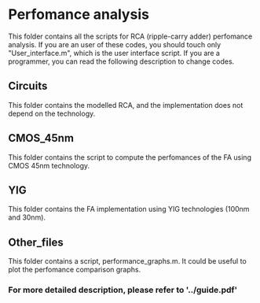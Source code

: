 # Perfomance analysis

This folder contains all the scripts for RCA (ripple-carry adder) perfomance analysis.
If you are an user of these codes, you should touch only "User_interface.m", which is the user interface script. If you are a programmer, you can read the following description to change codes.


## Circuits
This folder contains the modelled RCA, and the implementation does not depend on the technology.


## CMOS_45nm
This folder contains the script to compute the perfomances of the FA using CMOS 45nm technology.


## YIG 
This folder contains the FA implementation using YIG technologies (100nm and 30nm).


## Other_files
This folder contains a script, performance_graphs.m. It could be useful to plot the perfomance comparison graphs.


### For more detailed description, please refer to '../guide.pdf'
